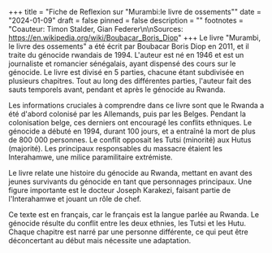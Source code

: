 +++
title = "Fiche de Reflexion sur \"Murambi:le livre de ossements\""
date = "2024-01-09"
draft = false
pinned = false
description = ""
footnotes = "Coauteur: Timon Stalder, Gian Federer\n\nSources: <https://en.wikipedia.org/wiki/Boubacar_Boris_Diop>"
+++
Le livre "Murambi, le livre des ossements" a été écrit par Boubacar Boris Diop en 2011, et il traite du génocide rwandais de 1994. L'auteur est né en 1946 et est un journaliste et romancier sénégalais, ayant dispensé des cours sur le génocide. Le livre est divisé en 5 parties, chacune étant subdivisée en plusieurs chapitres. Tout au long des différentes parties, l'auteur fait des sauts temporels avant, pendant et après le génocide au Rwanda.

Les informations cruciales à comprendre dans ce livre sont que le Rwanda a été d'abord colonisé par les Allemands, puis par les Belges. Pendant la colonisation belge, ces derniers ont encouragé les conflits ethniques. Le génocide a débuté en 1994, durant 100 jours, et a entraîné la mort de plus de 800 000 personnes. Le conflit opposait les Tutsi (minorité) aux Hutus (majorité). Les principaux responsables du massacre étaient les Interahamwe, une milice paramilitaire extrémiste.

Le livre relate une histoire du génocide au Rwanda, mettant en avant des jeunes survivants du génocide en tant que personnages principaux. Une figure importante est le docteur Joseph Karakezi, faisant partie de l'Interahamwe et jouant un rôle de chef.

Ce texte est en français, car le français est la langue parlée au Rwanda. Le génocide résulte du conflit entre les deux ethnies, les Tutsi et les Hutu. Chaque chapitre est narré par une personne différente, ce qui peut être déconcertant au début mais nécessite une adaptation.